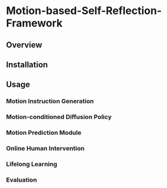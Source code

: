 # Motion-based-Self-Reflection-Framework

## Overview

## Installation

## Usage

### Motion Instruction Generation

### Motion-conditioned Diffusion Policy

### Motion Prediction Module

### Online Human Intervention 

### Lifelong Learning

### Evaluation



